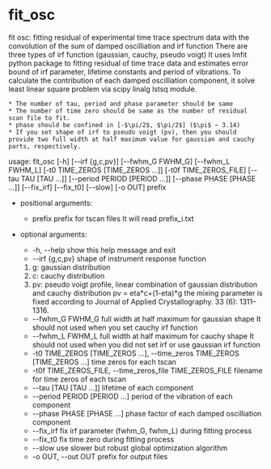 # fit_osc

fit osc: fitting residual of experimental time trace spectrum data with the convolution of the sum of damped oscilliation and irf function
There are three types of irf function (gaussian, cauchy, pseudo voigt)
It uses lmfit python package to fitting residual of time trace data and estimates error bound of irf parameter, lifetime constants and
period of vibrations. 
To calculate the contribution of each damped oscilliation component, it solve least linear square problem via scipy linalg lstsq module.

```{Note}
* The number of tau, period and phase parameter should be same
* The number of time zero should be same as the number of residual scan file to fit.
* phase should be confined in [-$\pi/2$, $\pi/2$] ($\pi$ ~ 3.14)
* If you set shape of irf to pseudo voigt (pv), then you should provide two full width at half maximum value for gaussian and cauchy parts, respectively.
```

usage: fit_osc
                  [-h] [--irf {g,c,pv}] [--fwhm_G FWHM_G] [--fwhm_L FWHM_L]
                  [-t0 TIME_ZEROS [TIME_ZEROS ...]] [-t0f TIME_ZEROS_FILE]
                  [--tau TAU [TAU ...]] [--period PERIOD [PERIOD ...]]
                  [--phase PHASE [PHASE ...]] [--fix_irf] [--fix_t0] [--slow]
                  [-o OUT]
                  prefix

* positional arguments:
  * prefix                prefix for tscan files It will read prefix_i.txt

* optional arguments:
  * -h, --help            show this help message and exit
  * --irf {g,c,pv}        shape of instrument response function 
   1. g: gaussian distribution 
   2. c: cauchy distribution 
   3. pv: pseudo voigt profile, linear combination of gaussian distribution
      and cauchy distribution pv = eta*c+(1-eta)*g the mixing parameter is fixed according to Journal of
      Applied Crystallography. 33 (6): 1311–1316.
  * --fwhm_G FWHM_G       full width at half maximum for gaussian shape It
    should not used when you set cauchy irf function
  * --fwhm_L FWHM_L       full width at half maximum for cauchy shape It should
    not used when you did not set irf or use gaussian irf
    function
  * -t0 TIME_ZEROS [TIME_ZEROS ...], --time_zeros TIME_ZEROS [TIME_ZEROS ...]
    time zeros for each tscan
  * -t0f TIME_ZEROS_FILE, --time_zeros_file TIME_ZEROS_FILE
    filename for time zeros of each tscan
  * --tau [TAU [TAU ...]] lifetime of each component
  * --period PERIOD [PERIOD ...]
                        period of the vibration of each component
  * --phase PHASE [PHASE ...]
                        phase factor of each damped oscilliation component
  * --fix_irf             fix irf parameter (fwhm_G, fwhm_L) during fitting process
  * --fix_t0              fix time zero during fitting process
  * --slow                use slower but robust global optimization algorithm
  * -o OUT, --out OUT     prefix for output files

